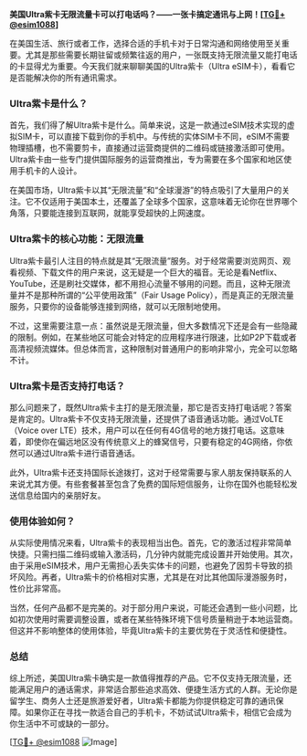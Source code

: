 **美国Ultra紫卡无限流量卡可以打电话吗？——一张卡搞定通讯与上网！[[TG💪+ @esim1088](https://t.me/s/esim1088)]**

在美国生活、旅行或者工作，选择合适的手机卡对于日常沟通和网络使用至关重要。尤其是那些需要长期驻留或频繁往返的用户，一张既支持无限流量又能打电话的卡显得尤为重要。今天我们就来聊聊美国的Ultra紫卡（Ultra eSIM卡），看看它是否能解决你的所有通讯需求。

### Ultra紫卡是什么？

首先，我们得了解Ultra紫卡是什么。简单来说，这是一款通过eSIM技术实现的虚拟SIM卡，可以直接下载到你的手机中。与传统的实体SIM卡不同，eSIM不需要物理插槽，也不需要剪卡，直接通过运营商提供的二维码或链接激活即可使用。Ultra紫卡由一些专门提供国际服务的运营商推出，专为需要在多个国家和地区使用手机卡的人设计。

在美国市场，Ultra紫卡以其“无限流量”和“全球漫游”的特点吸引了大量用户的关注。它不仅适用于美国本土，还覆盖了全球多个国家，这意味着无论你在世界哪个角落，只要能连接到互联网，就能享受超快的上网速度。

### Ultra紫卡的核心功能：无限流量

Ultra紫卡最引人注目的特点就是其“无限流量”服务。对于经常需要浏览网页、观看视频、下载文件的用户来说，这无疑是一个巨大的福音。无论是看Netflix、YouTube，还是刷社交媒体，都不用担心流量不够用的问题。而且，这种无限流量并不是那种所谓的“公平使用政策”（Fair Usage Policy），而是真正的无限流量服务，只要你的设备能够连接到网络，就可以无限制地使用。

不过，这里需要注意一点：虽然说是无限流量，但大多数情况下还是会有一些隐藏的限制。例如，在某些地区可能会对特定的应用程序进行限速，比如P2P下载或者高清视频流媒体。但总体而言，这种限制对普通用户的影响非常小，完全可以忽略不计。

### Ultra紫卡是否支持打电话？

那么问题来了，既然Ultra紫卡主打的是无限流量，那它是否支持打电话呢？答案是肯定的。Ultra紫卡不仅支持无限流量，还提供了语音通话功能。通过VoLTE（Voice over LTE）技术，用户可以在任何有4G信号的地方拨打电话。这意味着，即使你在偏远地区没有传统意义上的蜂窝信号，只要有稳定的4G网络，你依然可以通过Ultra紫卡进行语音通话。

此外，Ultra紫卡还支持国际长途拨打，这对于经常需要与家人朋友保持联系的人来说尤其方便。有些套餐甚至包含了免费的国际短信服务，让你在国外也能轻松发送信息给国内的亲朋好友。

### 使用体验如何？

从实际使用情况来看，Ultra紫卡的表现相当出色。首先，它的激活过程非常简单快捷。只需扫描二维码或输入激活码，几分钟内就能完成设置并开始使用。其次，由于采用eSIM技术，用户无需担心丢失实体卡的问题，也避免了因剪卡导致的损坏风险。再者，Ultra紫卡的价格相对实惠，尤其是在对比其他国际漫游服务时，性价比非常高。

当然，任何产品都不是完美的。对于部分用户来说，可能还会遇到一些小问题，比如初次使用时需要调整设置，或者在某些特殊环境下信号质量稍逊于本地运营商。但这并不影响整体的使用体验，毕竟Ultra紫卡的主要优势在于灵活性和便捷性。

### 总结

综上所述，美国Ultra紫卡确实是一款值得推荐的产品。它不仅支持无限流量，还能满足用户的通话需求，非常适合那些追求高效、便捷生活方式的人群。无论你是留学生、商务人士还是旅游爱好者，Ultra紫卡都能为你提供稳定可靠的通讯保障。如果你正在寻找一款适合自己的手机卡，不妨试试Ultra紫卡，相信它会成为你生活中不可或缺的一部分。

[[TG💪+ @esim1088](https://t.me/s/esim1088) ![Image](https://i.postimg.cc/4NQfJmqS/Snipaste-2025-05-13-00-14-12.png)]